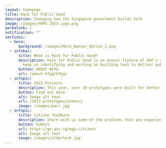 ```yaml
---
layout: homepage
title: Hack for Public Good
description: Changing how the Singapore government builds tech
image: /images/H4PG 2023 Logo.png
permalink: /
notification: ""
sections:
  - hero:
      background: /images/Hero_Banner_Option_2.png
  - infobar:
      title: What is Hack for Public Good?
      description: Hack for Public Good is an annual fixture of OGP’s way of work to
        keep us identifying and working on building tech to deliver public good.
      button: ABOUT HFPG
      url: /about-hfpg/hfpg/
  - infopic:
      title: 2023 Projects
      description: This year, over 30 prototypes were built for better work and living.
      button: Find out more
      alt: Image alt text
      url: /2023-prototypes/armoury
      image: /images/pair.jpg
  - infopic:
      title: Citizen feedback
      description: Share with us some of the problems that you experience in Singapore.
      button: Submit
      url: https://go.gov.sg/ogp-citizens
      alt: Image alt text
      image: /images/eldertech.jpg
---
```

